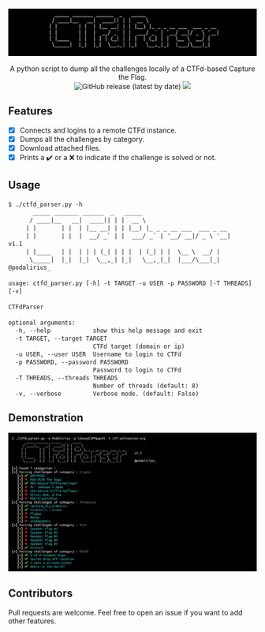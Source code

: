 ![](./.github/banner.png)

<p align="center">
    A python script to dump all the challenges locally of a CTFd-based Capture the Flag.
    <br>
    <img alt="GitHub release (latest by date)" src="https://img.shields.io/github/v/release/p0dalirius/ctfd-parser">
    <a href="https://twitter.com/intent/follow?screen_name=podalirius_" title="Follow"><img src="https://img.shields.io/twitter/follow/podalirius_?label=Podalirius&style=social"></a>
    <br>
</p>

## Features

 - [x] Connects and logins to a remote CTFd instance.
 - [x] Dumps all the challenges by category.
 - [x] Download attached files.
 - [x] Prints a ✔️ or a :x: to indicate if the challenge is solved or not.

## Usage

```
$ ./ctfd_parser.py -h
       _____ _______ ______  _   _____
      / ____|__   __|  ____|| | |  __ \
     | |       | |  | |__ __| | | |__) |_ _ _ __ ___  ___ _ __
     | |       | |  |  __/ _` | |  ___/ _` | '__/ __|/ _ \ '__|    v1.1
     | |____   | |  | | | (_| | | |  | (_| | |  \__ \  __/ |
      \_____|  |_|  |_|  \__,_| |_|   \__,_|_|  |___/\___|_|       @podalirius_

usage: ctfd_parser.py [-h] -t TARGET -u USER -p PASSWORD [-T THREADS] [-v]

CTFdParser

optional arguments:
  -h, --help            show this help message and exit
  -t TARGET, --target TARGET
                        CTFd target (domain or ip)
  -u USER, --user USER  Username to login to CTFd
  -p PASSWORD, --password PASSWORD
                        Password to login to CTFd
  -T THREADS, --threads THREADS
                        Number of threads (default: 8)
  -v, --verbose         Verbose mode. (default: False)

```

## Demonstration

![](./.github/example.png)

## Contributors

Pull requests are welcome. Feel free to open an issue if you want to add other features.
